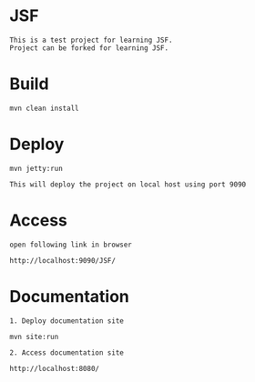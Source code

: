 JSF
====================================

	This is a test project for learning JSF. 
	Project can be forked for learning JSF.


Build
====================================

	mvn clean install


Deploy
====================================

	mvn jetty:run

	This will deploy the project on local host using port 9090

	
Access
====================================

	open following link in browser 
	
	http://localhost:9090/JSF/


Documentation
====================================
	1. Deploy documentation site

	mvn site:run

	2. Access documentation site

	http://localhost:8080/	